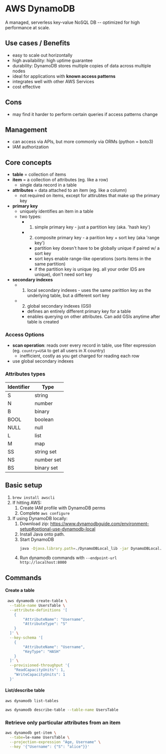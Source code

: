 # AWS DynamoDB

A managed, serverless key-value NoSQL DB -- optimized for high performance at scale.

## Use cases / Benefits
- easy to scale out horizontally
- high availability: high uptime guarantee
- durability: DynamoDB stores multiple copies of data across multiple nodes
- ideal for applications with **known access patterns** 
- integrates well with other AWS Services
- cost effective 

## Cons
- may find it harder to perform certain queries if access patterns change

## Management

- can access via APIs, but more commonly via ORMs (python = boto3)
- IAM authorization

## Core concepts

- **table** = collection of items
- **item** = a collection of attributes (eg. like a row)
  - single data record in a table
- **attributes** = data attached to an item (eg. like a column) 
  - not required on items, except for attirubtes that make up the primary key
- **primary key**
  - uniquely identifies an item in a table
  - two types: 
    - 1) simple primary key - just a partition key (aka. 'hash key')
    - 2) composite primary key - a parition key + sort key (aka 'range key')
      - partition key doesn't have to be globally unique if paired w/ a sort key
      - sort keys enable range-like operations (sorts items in the same partition)
      - if the partition key is unique (eg. all your order IDS are unique), don't need sort key
- **secondary indexes**
  - 1) local secondary indexes - uses the same parittion key as the underlying table, but a different sort key
  - 2) global secondary indexes (GSI) 
    - defines an entirely different primary key for a table
    - enables querying on other attributes. Can add GSIs anytime after table is created

### Access Options

- **scan operation**: reads over every record in table, use filter expression (eg. `country=USA` to get all users in X country)
  - inefficient, costly as you get charged for reading each row 
- use global secondary indexes

### Attributes types

| Identifier  | Type       |
| ----------- | ---------- |
| S           | string     |
| N           | number     |
| B           | binary     | 
| BOOL        | boolean    |
| NULL        | null       |
| L           | list       |
| M           | map        |
| SS          | string set |
| NS          | number set |
| BS          | binary set |

## Basic setup

1. `brew install awscli`
2. If hitting AWS:
    1. Create IAM profile with DynamoDB perms
    2. Complete `aws configure`
3. If using DynamoDB locally:
    1. Download zip: https://www.dynamodbguide.com/environment-setup#optional-use-dynamodb-local
    2. Install Java onto path.
    3. Start DynamoDB
        ```sh
        java -Djava.library.path=./DynamoDBLocal_lib -jar DynamoDBLocal.jar -sharedDb
        ```
    4. Run dynamodb commands with `--endpoint-url http://localhost:8000`


## Commands

#### Create a table
```sh
 aws dynamodb create-table \
  --table-name UsersTable \
  --attribute-definitions '[
    {
        "AttributeName": "Username",
        "AttributeType": "S"
    }
  ]' \
  --key-schema '[
    {
        "AttributeName": "Username",
        "KeyType": "HASH"
    }
  ]' \
  --provisioned-throughput '{
    "ReadCapacityUnits": 1,
    "WriteCapacityUnits": 1
  }'
```

#### List/describe table
```sh
aws dynamodb list-tables

aws dynamodb describe-table --table-name UsersTable 
```

### Retrieve only particular attributes from an item

```sh
aws dynamodb get-item \
  --tabe=le-name UsersTable \
  --projection-expression "Age, Username" \
  --key '{"Username": {"S": "alice"}}'
```